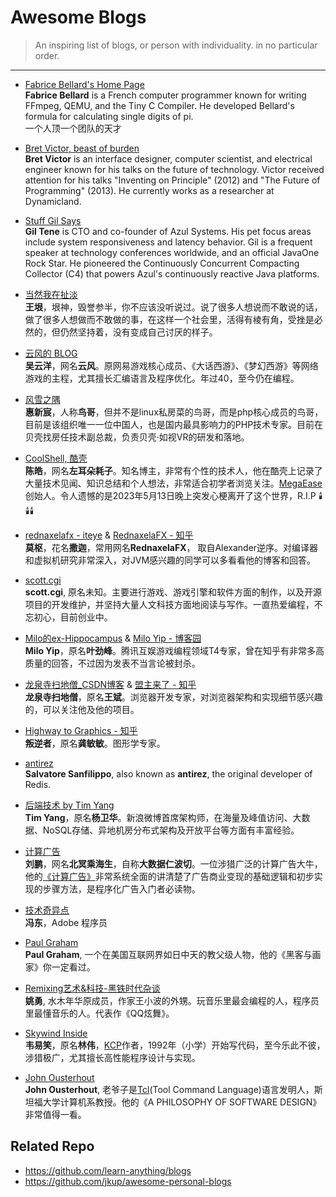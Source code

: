 # Awesome Blogs
> An inspiring list of blogs, or person with individuality. in no particular order.

---
- [Fabrice Bellard's Home Page](https://bellard.org/)  
**Fabrice Bellard** is a French computer programmer known for writing FFmpeg, QEMU, and the Tiny C Compiler. He developed Bellard's formula for calculating single digits of pi.   
一个人顶一个团队的天才

 - [Bret Victor, beast of burden](http://worrydream.com/)  
**Bret Victor** is an interface designer, computer scientist, and electrical engineer known for his talks on the future of technology. Victor received attention for his talks "Inventing on Principle" (2012) and "The Future of Programming" (2013). He currently works as a researcher at Dynamicland. 

- [Stuff Gil Says](http://stuff-gil-says.blogspot.com/)  
**Gil Tene** is CTO and co-founder of Azul Systems. His pet focus areas include system responsiveness and latency behavior. Gil is a frequent speaker at technology conferences worldwide, and an official JavaOne Rock Star. He pioneered the Continuously Concurrent Compacting Collector (C4) that powers Azul's continuously reactive Java platforms. 

- [当然我在扯淡](http://www.yinwang.org/)  
**王垠**，垠神，毁誉参半，你不应该没听说过。说了很多人想说而不敢说的话，做了很多人想做而不敢做的事，在这样一个社会里，活得有棱有角，受挫是必然的，但仍然坚持着，没有变成自己讨厌的样子。

- [云风的 BLOG](https://blog.codingnow.com/)  
**吴云洋**，网名**云风**。原网易游戏核心成员、《大话西游》、《梦幻西游》等网络游戏的主程，尤其擅长汇编语言及程序优化。年过40，至今仍在编程。

- [风雪之隅](https://www.laruence.com/)  
**惠新宸**，人称**鸟哥**，但并不是linux私房菜的鸟哥，而是php核心成员的鸟哥，目前是该组织唯一一位中国人，也是国内最具影响力的PHP技术专家。目前在贝壳找房任技术副总裁，负责贝壳·如视VR的研发和落地。

- [CoolShell, 酷壳](http://CoolShell.cn)  
**陈皓**，网名**左耳朵耗子**。知名博主，非常有个性的技术人，他在酷壳上记录了大量技术见闻、知识总结和个人想法，非常适合初学者浏览关注。[MegaEase](https://megaease.com/)创始人。令人遗憾的是2023年5月13日晚上突发心梗离开了这个世界，R.I.P 🕯️🕯️🕯️

- [rednaxelafx - iteye](https://www.iteye.com/blog/user/rednaxelafx) & [RednaxelaFX - 知乎](https://www.zhihu.com/people/rednaxelafx)  
**莫枢**，花名**撒迦**，常用网名**RednaxelaFX**， 取自Alexander逆序。对编译器和虚拟机研究非常深入，对JVM感兴趣的同学可以多看看他的博客和回答。

- [scott.cgi](https://scottcgi.github.io/)  
**scott.cgi**, 原名未知。主要进行游戏、游戏引擎和软件方面的制作，以及开源项目的开发维护，并坚持大量人文科技方面地阅读与写作。一直热爱编程，不忘初心，目前创业中。

- [Milo的ex-Hippocampus](http://miloyip.com/)  & [Milo Yip - 博客园](https://www.cnblogs.com/miloyip/)  
**Milo Yip**，原名**叶劲峰**。腾讯互娱游戏编程领域T4专家，曾在知乎有非常多高质量的回答，不过因为发表不当言论被封杀。

- [龙泉寺扫地僧_CSDN博客](https://blog.csdn.net/weolar) & [盟主来了 - 知乎](https://www.zhihu.com/column/chrome)  
**龙泉寺扫地僧**，原名**王斌**。浏览器开发专家，对浏览器架构和实现细节感兴趣的，可以关注他及他的项目。

- [Highway to Graphics - 知乎](https://www.zhihu.com/column/highwaytographics)  
**叛逆者**，原名**龚敏敏**。图形学专家。

- [antirez](http://antirez.com/latest/0)  
**Salvatore Sanfilippo**, also known as **antirez**, the original developer of Redis. 

- [后端技术 by Tim Yang](https://timyang.net/)  
**Tim Yang**，原名**杨卫华**。新浪微博首席架构师，在海量及峰值访问、大数据、NoSQL存储、异地机房分布式架构及开放平台等方面有丰富经验。

- [计算广告](https://www.zhihu.com/column/c_78909596)  
**刘鹏**，网名**北冥乘海生**，自称**大数据仁波切**。一位涉猎广泛的计算广告大牛，他的[《计算广告》](https://u.jd.com/tgPcPfN)非常系统全面的讲清楚了广告商业变现的基础逻辑和初步实现的步骤方法，是程序化广告入门者必读物。

 - [技术奇异点](https://techsingular.net)  
 **冯东**，Adobe 程序员
 
 - [Paul Graham](http://paulgraham.com/)  
 **Paul Graham**, 一个在美国互联网界如日中天的教父级人物，他的《黑客与画家》你一定看过。

- [Remixing艺术&科技-黑铁时代杂谈](https://www.zhihu.com/column/c_1276994955883040768)  
**姚勇**, 水木年华原成员，作家王小波的外甥。玩音乐里最会编程的人，程序员里最懂音乐的人。代表作《QQ炫舞》。

- [Skywind Inside](http://www.skywind.me/blog/)  
**韦易笑**，原名**林伟**，[KCP](https://github.com/skywind3000/kcp)作者，1992年（小学）开始写代码，至今乐此不彼，涉猎极广，尤其擅长高性能程序设计与实现。  

- [John Ousterhout](https://web.stanford.edu/~ouster/cgi-bin/home.php)  
**John Ousterhout**, 老爷子是[Tcl](https://www.tcl.tk/)(Tool Command Language)语言发明人，斯坦福大学计算机系教授。他的《A PHILOSOPHY OF SOFTWARE DESIGN》非常值得一看。  



## Related Repo
- https://github.com/learn-anything/blogs
- https://github.com/jkup/awesome-personal-blogs
